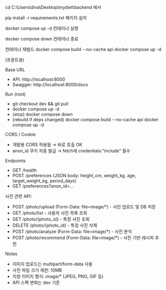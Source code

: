 
cd C:\Users\diva\Desktop\mydiet\backend 에서

pip install -r requirements.txt 패키지 설치

docker compose up -d 컨테이너 실행

docker compose down 컨테이너 종료

컨테이너 재빌드
docker compose build --no-cache api
docker compose up -d



(프론트용)

Base URL
- API: http://localhost:8000
- Swagger: http://localhost:8000/docs

Run (root)
- git checkout dev && git pull
- docker compose up -d
- (stop) docker compose down
- (rebuild if deps changed)
  docker compose build --no-cache api
  docker compose up -d

CORS / Cookie
- 개발용 CORS 허용됨 → 바로 호출 OK
- anon_id 쿠키 자동 발급 → fetch에 credentials:"include" 필수

Endpoints
- GET /health
- POST /preferences  (JSON body: height_cm, weight_kg, age, target_weight_kg, period_days)
- GET /preferences?anon_id=...

사진 관련 API:
- POST /photo/upload (Form-Data: file=image/*) - 사진 업로드 및 DB 저장
- GET /photo/list - 사용자 사진 목록 조회
- GET /photo/{photo_id} - 특정 사진 조회
- DELETE /photo/{photo_id} - 특정 사진 삭제
- POST /photo/analyze (Form-Data: file=image/*) - 사진 분석
- POST /photo/recommend (Form-Data: file=image/*) - 사진 기반 레시피 추천

Notes
- 이미지 업로드는 multipart/form-data 사용
- 사진 파일 크기 제한: 10MB
- 지원 이미지 형식: image/* (JPEG, PNG, GIF 등)
- API 스펙 변화는 dev 기준
